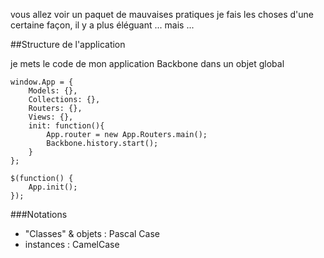 
vous allez voir un paquet de mauvaises pratiques
je fais les choses d'une certaine façon, il y a plus éléguant ... mais ...


##Structure de l'application

je mets le code de mon application Backbone dans un objet global

    window.App = {
        Models: {},
        Collections: {},
        Routers: {},
        Views: {},
        init: function(){
            App.router = new App.Routers.main();
            Backbone.history.start();
        }
    };

    $(function() {
        App.init();
    });

###Notations

- "Classes" & objets : Pascal Case
- instances : CamelCase
